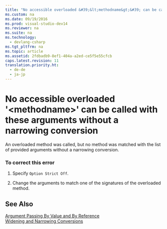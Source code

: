```yaml
---
title: "No accessible overloaded &#39;&lt;methodname&gt;&#39; can be called with these arguments without a narrowing conversion"
ms.custom: na
ms.date: 09/19/2016
ms.prod: visual-studio-dev14
ms.reviewer: na
ms.suite: na
ms.technology: 
  - devlang-csharp
ms.tgt_pltfrm: na
ms.topic: article
ms.assetid: 2fdbadb9-8ef1-404a-a2ed-ce5f5e55cfcb
caps.latest.revision: 11
translation.priority.ht: 
  - de-de
  - ja-jp
---
```

# No accessible overloaded &#39;&lt;methodname&gt;&#39; can be called with these arguments without a narrowing conversion
An overloaded method was called, but no method was matched with the list of provided arguments without a narrowing conversion.  
  
### To correct this error  
  
1.  Specify `Option Strict Off`.  
  
2.  Change the arguments to match one of the signatures of the overloaded method.  
  
## See Also  
 [Argument Passing By Value and By Reference](../vs140/Passing-Arguments-by-Value-and-by-Reference--Visual-Basic-.md)   
 [Widening and Narrowing Conversions](../Topic/Widening%20and%20Narrowing%20Conversions%20\(Visual%20Basic\).md)